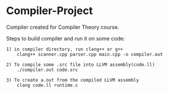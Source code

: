 # Compiler-Project
Compiler created for Compiler Theory course.

Steps to build compiler and run it on some code:

    1) in compiler directory, run clang++ or g++
        clang++ scanner.cpp parser.cpp main.cpp -o compiler.out

    2) To compile some .src file into LLVM assembly(code.ll)
        ./compiler.out code.src

    3) To create a.out from the compiled LLVM assembly
        clang code.ll runtime.c
